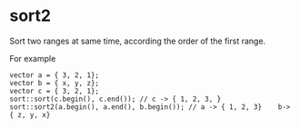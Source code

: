 # sort2
Sort two ranges at same time, according the order of the first range.

For example
```
vector a = { 3, 2, 1};
vector b = { x, y, z};
vector c = { 3, 2, 1};
sort::sort(c.begin(), c.end()); // c -> { 1, 2, 3, }
sort::sort2(a.begin(), a.end(), b.begin()); // a -> { 1, 2, 3}    b-> { z, y, x}
```
